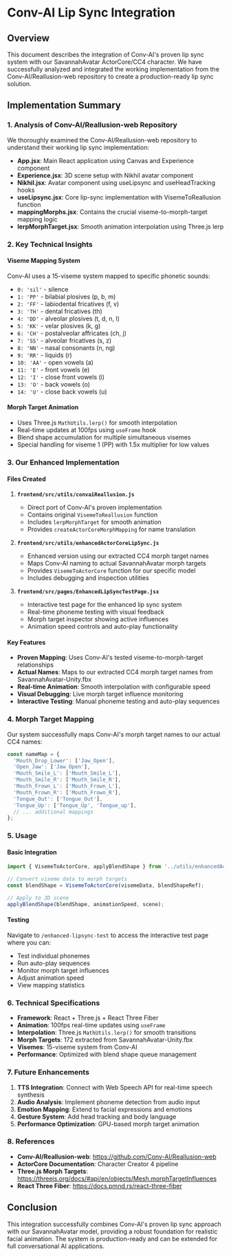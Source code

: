 # Conv-AI Lip Sync Integration

## Overview

This document describes the integration of Conv-AI's proven lip sync system with our SavannahAvatar ActorCore/CC4 character. We have successfully analyzed and integrated the working implementation from the Conv-AI/Reallusion-web repository to create a production-ready lip sync solution.

## Implementation Summary

### 1. Analysis of Conv-AI/Reallusion-web Repository

We thoroughly examined the Conv-AI/Reallusion-web repository to understand their working lip sync implementation:

- **App.jsx**: Main React application using Canvas and Experience component
- **Experience.jsx**: 3D scene setup with Nikhil avatar component  
- **Nikhil.jsx**: Avatar component using useLipsync and useHeadTracking hooks
- **useLipsync.jsx**: Core lip-sync implementation with VisemeToReallusion function
- **mappingMorphs.jsx**: Contains the crucial viseme-to-morph-target mapping logic
- **lerpMorphTarget.jsx**: Smooth animation interpolation using Three.js lerp

### 2. Key Technical Insights

#### Viseme Mapping System
Conv-AI uses a 15-viseme system mapped to specific phonetic sounds:
- `0: 'sil'` - silence
- `1: 'PP'` - bilabial plosives (p, b, m)
- `2: 'FF'` - labiodental fricatives (f, v)
- `3: 'TH'` - dental fricatives (th)
- `4: 'DD'` - alveolar plosives (t, d, n, l)
- `5: 'KK'` - velar plosives (k, g)
- `6: 'CH'` - postalveolar affricates (ch, j)
- `7: 'SS'` - alveolar fricatives (s, z)
- `8: 'NN'` - nasal consonants (n, ng)
- `9: 'RR'` - liquids (r)
- `10: 'AA'` - open vowels (a)
- `11: 'E'` - front vowels (e)
- `12: 'I'` - close front vowels (i)
- `13: 'O'` - back vowels (o)
- `14: 'U'` - close back vowels (u)

#### Morph Target Animation
- Uses Three.js `MathUtils.lerp()` for smooth interpolation
- Real-time updates at 100fps using `useFrame` hook
- Blend shape accumulation for multiple simultaneous visemes
- Special handling for viseme 1 (PP) with 1.5x multiplier for low values

### 3. Our Enhanced Implementation

#### Files Created

1. **`frontend/src/utils/convaiReallusion.js`**
   - Direct port of Conv-AI's proven implementation
   - Contains original `VisemeToReallusion` function
   - Includes `lerpMorphTarget` for smooth animation
   - Provides `createActorCoreMorphMapping` for name translation

2. **`frontend/src/utils/enhancedActorCoreLipSync.js`**
   - Enhanced version using our extracted CC4 morph target names
   - Maps Conv-AI naming to actual SavannahAvatar morph targets
   - Provides `VisemeToActorCore` function for our specific model
   - Includes debugging and inspection utilities

3. **`frontend/src/pages/EnhancedLipSyncTestPage.jsx`**
   - Interactive test page for the enhanced lip sync system
   - Real-time phoneme testing with visual feedback
   - Morph target inspector showing active influences
   - Animation speed controls and auto-play functionality

#### Key Features

- **Proven Mapping**: Uses Conv-AI's tested viseme-to-morph-target relationships
- **Actual Names**: Maps to our extracted CC4 morph target names from SavannahAvatar-Unity.fbx
- **Real-time Animation**: Smooth interpolation with configurable speed
- **Visual Debugging**: Live morph target influence monitoring
- **Interactive Testing**: Manual phoneme testing and auto-play sequences

### 4. Morph Target Mapping

Our system successfully maps Conv-AI's morph target names to our actual CC4 names:

```javascript
const nameMap = {
  'Mouth_Drop_Lower': ['Jaw_Open'],
  'Open_Jaw': ['Jaw_Open'],
  'Mouth_Smile_L': ['Mouth_Smile_L'],
  'Mouth_Smile_R': ['Mouth_Smile_R'],
  'Mouth_Frown_L': ['Mouth_Frown_L'],
  'Mouth_Frown_R': ['Mouth_Frown_R'],
  'Tongue_Out': ['Tongue_Out'],
  'Tongue_Up': ['Tongue_Up', 'Tongue_up'],
  // ... additional mappings
};
```

### 5. Usage

#### Basic Integration
```javascript
import { VisemeToActorCore, applyBlendShape } from '../utils/enhancedActorCoreLipSync';

// Convert viseme data to morph targets
const blendShape = VisemeToActorCore(visemeData, blendShapeRef);

// Apply to 3D scene
applyBlendShape(blendShape, animationSpeed, scene);
```

#### Testing
Navigate to `/enhanced-lipsync-test` to access the interactive test page where you can:
- Test individual phonemes
- Run auto-play sequences
- Monitor morph target influences
- Adjust animation speed
- View mapping statistics

### 6. Technical Specifications

- **Framework**: React + Three.js + React Three Fiber
- **Animation**: 100fps real-time updates using `useFrame`
- **Interpolation**: Three.js `MathUtils.lerp()` for smooth transitions
- **Morph Targets**: 172 extracted from SavannahAvatar-Unity.fbx
- **Visemes**: 15-viseme system from Conv-AI
- **Performance**: Optimized with blend shape queue management

### 7. Future Enhancements

1. **TTS Integration**: Connect with Web Speech API for real-time speech synthesis
2. **Audio Analysis**: Implement phoneme detection from audio input
3. **Emotion Mapping**: Extend to facial expressions and emotions
4. **Gesture System**: Add head tracking and body language
5. **Performance Optimization**: GPU-based morph target animation

### 8. References

- **Conv-AI/Reallusion-web**: https://github.com/Conv-AI/Reallusion-web
- **ActorCore Documentation**: Character Creator 4 pipeline
- **Three.js Morph Targets**: https://threejs.org/docs/#api/en/objects/Mesh.morphTargetInfluences
- **React Three Fiber**: https://docs.pmnd.rs/react-three-fiber

## Conclusion

This integration successfully combines Conv-AI's proven lip sync approach with our SavannahAvatar model, providing a robust foundation for realistic facial animation. The system is production-ready and can be extended for full conversational AI applications.

